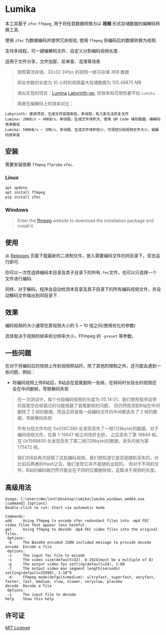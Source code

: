 # Lumika

本工具基于 `zfec` `ffmpeg`, 用于将任意数据转换为以 **视频** 形式存储数据的编解码转换工具.

使用 `zfec` 为数据编码并提供冗余校验, 使用 `ffmpeg` 将编码后的数据转换为视频.

支持多线程，可一键编解码文件、自定义分割编码视频长度.

适用于文件分享，文件加密、反审查、混淆等场景.

> 按照算法存储，32x32 24fps 的视频一帧可存储 3KB 数据
> 
> 即此参数的长度为 10 小时的视频最大存储数据为 105.46875 MB

> 类似实现的项目：[Lumina](https://github.com/ERR0RPR0MPT/Lumina) [Labyrinth-go](https://github.com/ERR0RPR0MPT/Labyrinth-go), 但效率和可用性都不如 `Lumika`.
> 
> 两者在编解码上的效率对比：

```
Labyrinth: 废弃项目，生成文件容错率低，多线程，有几率无法恢复文件
Lumina: 20KB/s ~ 40KB/s，单线程，生成文件体积大，使用 QR Code 储存数据，编解码效率极低
Lumika: 500KB/s ~ 1MB/s，多线程，生成文件体积较小，可调控分段视频文件大小，编解码效率高
```

## 安装

需要安装依赖 `ffmpeg` `ffprobe` `zfec`.

### Linux

```bash
apt update
apt install ffmpeg
pip install zfec
```

### Windows

> Enter the [ffmpeg](https://ffmpeg.org/download.html) website to download the installation package and install it

## 使用

从 [Releases](https://github.com/ERR0RPR0MPT/Lumika/releases) 页面下载最新的二进制文件，放入需要编码文件的同目录下，双击运行即可.

你可以一次性选择编码本目录及其子目录下的所有`.fec`文件，也可以只选择一个文件进行编码.

同样，对于解码，程序会自动检测本目录及其子目录下的所有编码视频文件，并自动解码文件输出到同目录下.

## 效果

编码视频的大小通常在原视频大小的 5 ~ 10 倍之间(使用优化的参数)

具体取决于视频的帧率和分辨率大小，FFmpeg 的 `-preset` 等参数。

## 一些问题

在对于将编码后的视频上传到视频网站时，除了其他的限制之外，还可能会遇到一些问题，例如：

- 将编码视频上传B站后，B站会在首尾删除一些帧，在转码时长较长的视频还会在中间删帧，导致解码失败

> 在一次测试中，每个分段编码视频的长度为 05:14:01。我们使用程序自带的首尾空白帧跳过的功能规避了首尾删帧的问题，
> 但仍然观测到B站在中间删除了 2 帧的数据，而且正好是每一段编码文件的中间都丢失了 2 帧的数据，导致解码失败
> 
> 所有分段文件均在 0x026C380 处发现丢失了一帧(128byte)的数据，对于编码视频文件，在第 1-19847 帧之间完好无损，
> 之后丢失了第 19848 帧。
> 在 0x156B800 处发现丢失了第二帧(128byte)的数据，丢失的帧为第 175472 帧。
> 
> 我们向B站再次投稿了这批编码视频，我们想知道它是否是随机丢失的，对比前后两者的Hash之后，我们发现它并不是随机出现的。
> 但对于不同的文件，B站的编码器仍然可能会在不同的位置删除帧，这取决于视频的长度。
> 

## 高级用法

```
Usage: C:\Users\Weclont\Desktop\lumika\lumika_windows_amd64.exe [command] [options]
Double-click to run: Start via automatic mode

Commands:
add     Using ffmpeg to encode zfec redundant files into .mp4 FEC video files that appear less harmful.
get     Using ffmpeg to decode .mp4 FEC video files into the original files.
 Options:
 -b     The Base64 encoded JSON included message to provide decode
encode  Encode a file
 Options:
 -i     The input fec file to encode
 -s     The video size(default=32), 8-1024(must be a multiple of 8)
 -p     The output video fps setting(default=24), 1-60
 -l     The output video max segment length(seconds) setting(default=35990), 1-10^9
 -m     FFmpeg mode(default=medium): ultrafast, superfast, veryfast, faster, fast, medium, slow, slower, veryslow, placebo
decode  Decode a file
 Options:
 -i     The input file to decode
help    Show this help
```

## 许可证

[MIT License](https://github.com/ERR0RPR0MPT/Lumika/blob/main/LICENSE)
